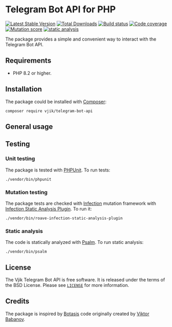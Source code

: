 # Telegram Bot API for PHP

[![Latest Stable Version](https://poser.pugx.org/vjik/telegram-bot-api/v/stable.png)](https://packagist.org/packages/vjik/telegram-bot-api)
[![Total Downloads](https://poser.pugx.org/vjik/telegram-bot-api/downloads.png)](https://packagist.org/packages/vjik/telegram-bot-api)
[![Build status](https://github.com/vjik/telegram-bot-api/workflows/build/badge.svg)](https://github.com/vjik/telegram-bot-api/actions?query=workflow%3Abuild)
[![Code coverage](https://codecov.io/gh/vjik/telegram-bot-api/graph/badge.svg?token=5SV9NWKMQZ)](https://codecov.io/gh/vjik/telegram-bot-api)
[![Mutation score](https://img.shields.io/endpoint?style=flat&url=https%3A%2F%2Fbadge-api.stryker-mutator.io%2Fgithub.com%2Fvjik%2Ftelegram-bot-api%2Fmaster)](https://dashboard.stryker-mutator.io/reports/github.com/vjik/telegram-bot-api/master)
[![static analysis](https://github.com/vjik/telegram-bot-api/workflows/static%20analysis/badge.svg)](https://github.com/vjik/telegram-bot-api/actions?query=workflow%3A%22static+analysis%22)

The package provides a simple and convenient way to interact with the Telegram Bot API.

## Requirements

- PHP 8.2 or higher.

## Installation

The package could be installed with [Composer](https://getcomposer.org/download/):

```shell
composer require vjik/telegram-bot-api
```

## General usage

## Testing

### Unit testing

The package is tested with [PHPUnit](https://phpunit.de/). To run tests:

```shell
./vendor/bin/phpunit
```

### Mutation testing

The package tests are checked with [Infection](https://infection.github.io/) mutation framework with
[Infection Static Analysis Plugin](https://github.com/Roave/infection-static-analysis-plugin). To run it:

```shell
./vendor/bin/roave-infection-static-analysis-plugin
```

### Static analysis

The code is statically analyzed with [Psalm](https://psalm.dev/). To run static analysis:

```shell
./vendor/bin/psalm
```

## License

The Vjik Telegram Bot API is free software. It is released under the terms of the BSD License.
Please see [`LICENSE`](./LICENSE.md) for more information.

## Credits

The package is inspired by [Botasis](https://github.com/botasis) code originally created 
by [Viktor Babanov](https://github.com/viktorprogger).
